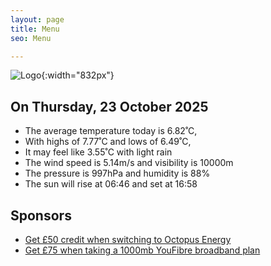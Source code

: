```yaml
---
layout: page
title: Menu
seo: Menu

---
```


![Logo](/images/logo.jpg){:width="832px"}

<!-- weather_marker starts -->
## On Thursday, 23 October 2025

- The average temperature today is 6.82˚C,
- With highs of 7.77˚C and lows of 6.49˚C,
- It may feel like 3.55˚C with light rain
- The wind speed is 5.14m/s and visibility is 10000m
- The pressure is 997hPa and humidity is 88%
- The sun will rise at 06:46 and set at 16:58

<!-- weather_marker ends -->

## Sponsors

- [Get £50 credit when switching to Octopus Energy](https://bit.ly/3oD1nnS)
- [Get £75 when taking a 1000mb YouFibre broadband plan](https://aklam.io/91zWhU?)
